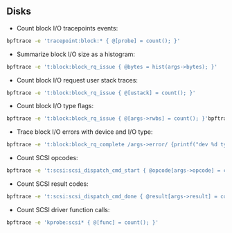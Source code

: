 ## Disks

- Count block I/O tracepoints events:

```bash
bpftrace -e 'tracepoint:block:* { @[probe] = count(); }'
```

- Summarize block I/O size as a histogram:

```bash
bpftrace -e 't:block:block_rq_issue { @bytes = hist(args->bytes); }'
```

- Count block I/O request user stack traces:

```bash
bpftrace -e 't:block:block_rq_issue { @[ustack] = count(); }'
```

- Count block I/O type flags:

```bash
bpftrace -e 't:block:block_rq_issue { @[args->rwbs] = count(); }'bpftrace One-Liners
```

- Trace block I/O errors with device and I/O type:

```bash
bpftrace -e 't:block:block_rq_complete /args->error/ {printf("dev %d type %s error %d\n", args->dev, args->rwbs, args->error); }'
```

- Count SCSI opcodes:

```bash
bpftrace -e 't:scsi:scsi_dispatch_cmd_start { @opcode[args->opcode] = count(); }'
```

- Count SCSI result codes:

```bash
bpftrace -e 't:scsi:scsi_dispatch_cmd_done { @result[args->result] = count(); }'
```

- Count SCSI driver function calls:

```bash
bpftrace -e 'kprobe:scsi* { @[func] = count(); }'
```

